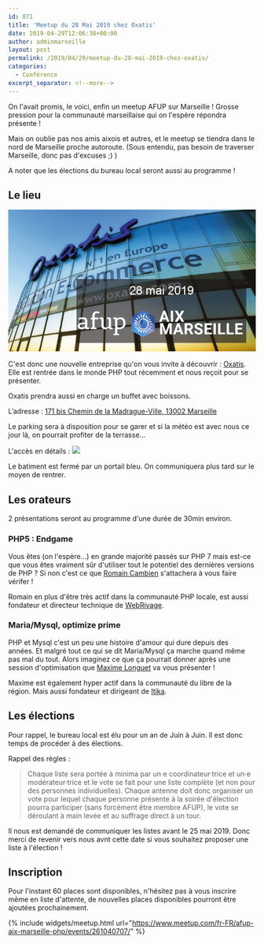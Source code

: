 ```yaml
---
id: 871
title: 'Meetup du 28 Mai 2019 chez Oxatis'
date: 2019-04-29T12:06:38+00:00
author: adminmarseille
layout: post
permalink: /2019/04/29/meetup-du-28-mai-2019-chez-oxatis/
categories:
  - Conférence
excerpt_separator: <!--more-->
---
```


On l'avait promis, le voici, enfin un meetup AFUP sur Marseille ! Grosse pression pour la communauté marseillaise qui on l'espère répondra présente !

Mais on oublie pas nos amis aixois et autres, et le meetup se tiendra dans le nord de Marseille proche autoroute. (Sous entendu, pas besoin de traverser Marseille, donc pas d'excuses ;) )

A noter que les élections du bureau local seront aussi au programme !

## Le lieu

![](/files/2019-05-28/Oxatis_meetup.png)

C'est donc une nouvelle entreprise qu'on vous invite à découvrir : [Oxatis](https://www.oxatis.com/). Elle est rentrée dans le monde PHP tout récemment et nous reçoit pour se présenter.

Oxatis prendra aussi en charge un buffet avec boissons.

L&rsquo;adresse : [171 bis Chemin de la Madrague-Ville, 13002 Marseille](https://www.google.fr/maps/place/Oxatis/@43.3284604,5.356752,16.4z/data=!4m5!3m4!1s0x12c9c0502f6082bd:0x94b41330613f526b!8m2!3d43.3282993!4d5.3593436)

<!--more-->

Le parking sera à disposition pour se garer et si la météo est avec nous ce jour là, on pourrait profiter de la terrasse...

L'accès en détails :
![](https://www.oxatis.com/Files/13825/Img/10/Plan-accces-Oxatis-Marseille.jpg)

Le batiment est fermé par un portail bleu. On communiquera plus tard sur le moyen de rentrer.

## Les orateurs

2 présentations seront au programme d'une durée de 30min environ.

### PHP5 : Endgame

Vous êtes (on l'espère...) en grande majorité passés sur PHP 7 mais est-ce que vous êtes vraiment sûr d'utiliser tout le potentiel des dernières versions de PHP ? Si non c'est ce que [Romain Cambien](https://twitter.com/r_cambien) s'attachera à vous faire vérifer !

Romain en plus d'être très actif dans la communauté PHP locale, est aussi fondateur et directeur technique de [WebRivage](https://www.webrivage.com/fr).

### Maria/Mysql, optimize prime

PHP et Mysql c'est un peu une histoire d'amour qui dure depuis des années. Et malgré tout ce qui se dit Maria/Mysql ça marche quand même pas mal du tout. Alors imaginez ce que ça pourrait donner après une session d'optimisation que [Maxime Longuet](https://twitter.com/mtcocktail) va vous présenter !

Maxime est également hyper actif dans la communauté du libre de la région. Mais aussi fondateur et dirigeant de [Itika](https://www.itika.net/).

## Les élections

Pour rappel, le bureau local est élu pour un an de Juin à Juin. Il est donc temps de procéder à des élections.

Rappel des règles :

> Chaque liste sera portée à minima par un·e coordinateur·trice et un·e modérateur·trice et le vote se fait pour une liste complète (et non pour des personnes individuelles). Chaque antenne doit donc organiser un vote pour lequel chaque personne présente à la soirée d'élection pourra participer (sans forcément être membre AFUP), le vote se déroulant à main levée et au suffrage direct à un tour.

Il nous est demandé de communiquer les listes avant le 25 mai 2019. Donc merci de revenir vers nous avnt cette date si vous souhaitez proposer une liste à l'élection !

## Inscription

Pour l'instant 60 places sont disponibles, n'hésitez pas à vous inscrire même en liste d'attente, de nouvelles places disponibles pourront être ajoutées prochainement.

{% include widgets/meetup.html
   url="https://www.meetup.com/fr-FR/afup-aix-marseille-php/events/261040707/"
%}
